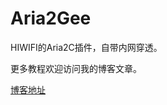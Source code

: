 # Aria2Gee
HIWIFI的Aria2C插件，自带内网穿透。

更多教程欢迎访问我的博客文章。

[博客地址](https://stray.love/hiwifi/aria2geejiao-cheng)
